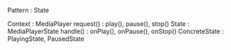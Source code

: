 Pattern : State

Context : MediaPlayer
    request() : play(), pause(), stop()
State : MediaPlayerState
    handle() : onPlay(), onPause(), onStop()
ConcreteState : PlayingState, PausedState